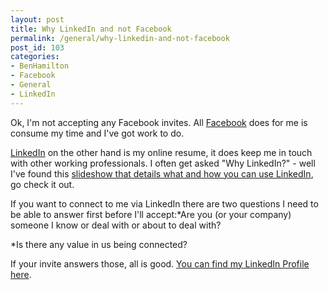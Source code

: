 ```yaml
---
layout: post
title: Why LinkedIn and not Facebook
permalink: /general/why-linkedin-and-not-facebook
post_id: 103
categories:
- BenHamilton
- Facebook
- General
- LinkedIn
---
```


Ok, I'm not accepting any Facebook invites. All
[Facebook](http://www.facebook.com) does for me is consume my time and I've got work to do.


[LinkedIn](http://www.linkedin.com/in/benhamilton) on the other hand is my online resume, it does keep me in touch with other working professionals. I often get asked "Why LinkedIn?" - well I've found this
[slideshow that details what and how you can use LinkedIn](http://www.slideshare.net/fordrm/left-out-of-linkedin-presentation/), go check it out.

If you want to connect to me via LinkedIn there are two questions I need to be able to answer first before I'll accept:*Are you (or your company) someone I know or deal with or about to deal with?


*Is there any value in us being connected?

If your invite answers those, all is good.
[You can find my LinkedIn Profile here](http://www.linkedin.com/in/benhamilton).
